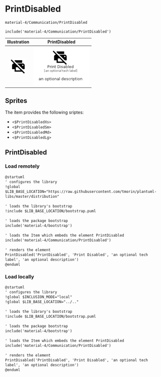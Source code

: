 # PrintDisabled


```text
material-4/Communication/PrintDisabled
```

```text
include('material-4/Communication/PrintDisabled')
```



| Illustration | PrintDisabled |
| :---: | :---: |
| ![illustration for Illustration](../../material-4/Communication/PrintDisabled.png) | ![illustration for PrintDisabled](../../material-4/Communication/PrintDisabled.Local.png) |



## Sprites
The item provides the following sriptes:

- `<$PrintDisabledXs>`
- `<$PrintDisabledSm>`
- `<$PrintDisabledMd>`
- `<$PrintDisabledLg>`





## PrintDisabled

### Load remotely
```plantuml
@startuml
' configures the library
!global $LIB_BASE_LOCATION="https://raw.githubusercontent.com/tmorin/plantuml-libs/master/distribution"

' loads the library's bootstrap
!include $LIB_BASE_LOCATION/bootstrap.puml

' loads the package bootstrap
include('material-4/bootstrap')

' loads the Item which embeds the element PrintDisabled
include('material-4/Communication/PrintDisabled')

' renders the element
PrintDisabled('PrintDisabled', 'Print Disabled', 'an optional tech label', 'an optional description')
@enduml
```

### Load locally
```plantuml
@startuml
' configures the library
!global $INCLUSION_MODE="local"
!global $LIB_BASE_LOCATION="../.."

' loads the library's bootstrap
!include $LIB_BASE_LOCATION/bootstrap.puml

' loads the package bootstrap
include('material-4/bootstrap')

' loads the Item which embeds the element PrintDisabled
include('material-4/Communication/PrintDisabled')

' renders the element
PrintDisabled('PrintDisabled', 'Print Disabled', 'an optional tech label', 'an optional description')
@enduml
```

